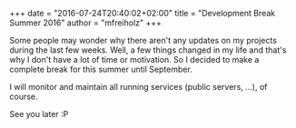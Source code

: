 +++
date = "2016-07-24T20:40:02+02:00"
title = "Development Break Summer 2016"
author = "mfreiholz"
+++

Some people may wonder why there aren't any updates on my projects during the last few weeks. Well, a few things changed in my life and that's why I don't have a lot of time or motivation. So I decided to make a complete break for this summer until September.<!--more-->

I will monitor and maintain all running services (public servers, ...), of course.

See you later :P